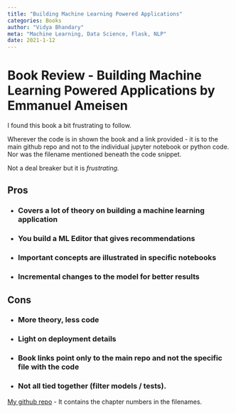 ```yaml
---
title: "Building Machine Learning Powered Applications"
categories: Books
author: "Vidya Bhandary"
meta: "Machine Learning, Data Science, Flask, NLP"
date: 2021-1-12
---
```


# Book Review - Building Machine Learning Powered Applications by Emmanuel Ameisen

I found this book a bit frustrating to follow. 

Wherever the code is in shown the book and a link provided - it is to the main github repo and not to the individual jupyter notebook or python code. Nor was the filename mentioned beneath the code snippet.

Not a deal breaker but it is *frustrating.*

## Pros 

- ### Covers a lot of theory on building a machine learning application
- ### You build a ML Editor that gives recommendations 
- ### Important concepts are illustrated in specific notebooks
- ###  Incremental changes to the model for better results

## Cons

- ###  More theory, less code
- ###  Light on deployment details
- ###  Book links point only to the main repo and not the specific file with the code 
- ###  Not all tied together (filter models / tests). 

[My github repo](https://github.com/vidyabhandary/BuildML) - It contains the chapter numbers in the filenames.
